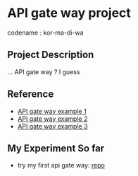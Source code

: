 # API gate way project

codename : kor-ma-di-wa

## Project Description
... API gate way ? I guess

## Reference
- [API gate way example 1](https://www.solo.io/topics/api-gateway/api-gateway-spring-boot/)
- [API gate way example 2](https://spring.io/guides/gs/gateway/)
- [API gate way example 3](https://www.geeksforgeeks.org/java-spring-boot-microservices-develop-api-gateway-using-spring-cloud-gateway/)

## My Experiment So far
- try my first api gate way: [repo](https://github.com/oat431/try-api-gateway)
